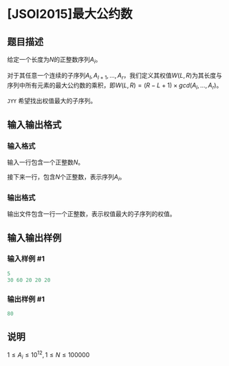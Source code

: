 # [JSOI2015]最大公约数

## 题目描述

给定一个长度为$N$的正整数序列$A_i$。

对于其任意一个连续的子序列$A_l,A_{l+1},...,A_r$，我们定义其权值$W(L,R)$为其长度与序列中所有元素的最大公约数的乘积，即$W(L,R) = (R-L+1) × gcd (A_l,...,A_r)$。

`JYY` 希望找出权值最大的子序列。

## 输入输出格式

### 输入格式

输入一行包含一个正整数$N$。

接下来一行，包含$N$个正整数，表示序列$A_i$。

### 输出格式

输出文件包含一行一个正整数，表示权值最大的子序列的权值。

## 输入输出样例

### 输入样例 #1

```cpp
5
30 60 20 20 20
```


### 输出样例 #1

```cpp
80
```


## 说明

$1 \le A_i \le 10^{12}, 1 \le N \le 100000$

